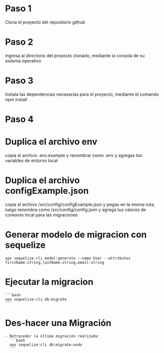 # Paso 1
Clona el proyecto del repositorio github
# Paso 2
ingresa al directorio del proyecto clonado, mediante la consola de su sistema operativo
# Paso 3
Instala las dependencias necesarias para el proyecto, mediante el comando npm install
# Paso 4 
  # Duplica el archivo env
  copia el archivo .env.example y renombrar como .env y agregas tus variables de entorno local

  # Duplica el archivo configExample.json
  copia el archivo /src/config/configExample.json y pegas en la misma ruta, luego renombra como /src/config/config.json y agrega tus valores de conexion local para las migraciones

  # Generar modelo de migracion con sequelize
    npx sequelize-cli model:generate --name User --attributes firstName:string,lastName:string,email:string

  # Ejecutar la migracion
    ```bash
    npx sequelize-cli db:migrate
    ```

  # Des-hacer una Migración
    - Retroceder la última migración realizada:
      ```bash
      npx sequelize-cli db:migrate:undo
      ```
